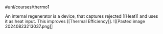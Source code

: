 #uni/courses/thermo1 

An internal regenerator is a device, that captures rejected [[Heat]] and uses it as heat input. This improves [[Thermal Efficiency]].
![[Pasted image 20240823213037.png]]